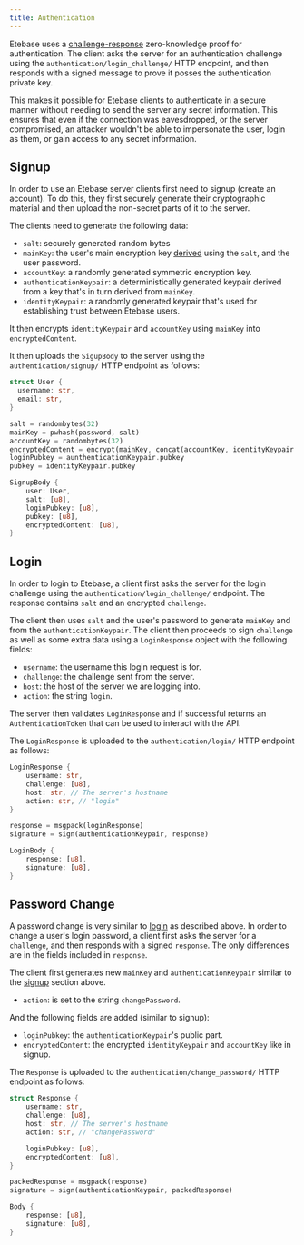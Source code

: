 ```yaml
---
title: Authentication
---
```


Etebase uses a [challenge-response](https://en.wikipedia.org/wiki/Challenge%E2%80%93response_authentication) zero-knowledge proof for authentication. The client asks the server for an authentication challenge using the `authentication/login_challenge/` HTTP endpoint, and then responds with a signed message to prove it posses the authentication private key.

This makes it possible for Etebase clients to authenticate in a secure manner without needing to send the server any secret information. This ensures that even if the connection was eavesdropped, or the server compromised, an attacker wouldn't be able to impersonate the user, login as them, or gain access to any secret information.


## Signup

In order to use an Etebase server clients first need to signup (create an account). To do this, they first securely generate their cryptographic material and then upload the non-secret parts of it to the server.

The clients need to generate the following data:

* `salt`: securely generated random bytes
* `mainKey`: the user's main encryption key [derived](./introduction.md#key-derivation) using the `salt`, and the user password.
* `accountKey`: a randomly generated symmetric encryption key.
* `authenticationKeypair`: a deterministically generated keypair derived from a key that's in turn derived from `mainKey`.
* `identityKeypair`: a randomly generated keypair that's used for establishing trust between Etebase users.

It then encrypts `identityKeypair` and `accountKey` using `mainKey` into `encryptedContent`.

It then uploads the `SigupBody` to the server using the `authentication/signup/` HTTP endpoint as follows:

```rust
struct User {
  username: str,
  email: str,
}

salt = randombytes(32)
mainKey = pwhash(password, salt)
accountKey = randombytes(32)
encryptedContent = encrypt(mainKey, concat(accountKey, identityKeypair.privkey))
loginPubkey = aunthenticationKeypair.pubkey
pubkey = identityKeypair.pubkey

SignupBody {
    user: User,
    salt: [u8],
    loginPubkey: [u8],
    pubkey: [u8],
    encryptedContent: [u8],
}
```


## Login

In order to login to Etebase, a client first asks the server for the login challenge using the `authentication/login_challenge/` endpoint. The response contains `salt` and an encrypted `challenge`.

The client then uses `salt` and the user's password to generate `mainKey` and from the `authenticationKeypair`. The client then proceeds to sign `challenge` as well as some extra data using a `LoginResponse` object with the following fields:

* `username`: the username this login request is for.
* `challenge`: the challenge sent from the server.
* `host`: the host of the server we are logging into.
* `action`: the string `login`.

The server then validates `LoginResponse` and if successful returns an `AuthenticationToken` that can be used to interact with the API.

The `LoginResponse` is uploaded to the `authentication/login/` HTTP endpoint as follows:

```rust
LoginResponse {
    username: str,
    challenge: [u8], 
    host: str, // The server's hostname
    action: str, // "login"
}

response = msgpack(loginResponse)
signature = sign(authenticationKeypair, response)

LoginBody {
    response: [u8],
    signature: [u8],
}
```


## Password Change

A password change is very similar to [login](#login) as described above.
In order to change a user's login password, a client first asks the server for a `challenge`, and then responds with a signed `response`. The only differences are in the fields included in `response`.

The client first generates new `mainKey` and `authenticationKeypair` similar to the [signup](#signup) section above.

* `action`: is set to the string `changePassword`.

And the following fields are added (similar to signup):

* `loginPubkey`: the `authenticationKeypair`'s public part.
* `encryptedContent`: the encrypted `identityKeypair` and `accountKey` like in signup.


The `Response` is uploaded to the `authentication/change_password/` HTTP endpoint as follows:

```rust
struct Response {
    username: str,
    challenge: [u8],
    host: str, // The server's hostname
    action: str, // "changePassword"

    loginPubkey: [u8],
    encryptedContent: [u8],
}

packedResponse = msgpack(response)
signature = sign(authenticationKeypair, packedResponse)

Body {
    response: [u8],
    signature: [u8],
}
```
